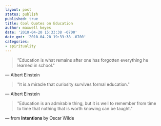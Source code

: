 ```yaml
---
layout: post
status: publish
published: true
title: Cool Quotes on Education
author: maxwell keyes
date: '2010-04-20 15:33:38 -0700'
date_gmt: '2010-04-20 19:33:38 -0700'
categories:
- spirituality
---
```


> "Education is what remains after one has forgotten everything he learned in school."

&mdash; Albert Einstein

> "It is a miracle that curiosity survives formal education."

&mdash; Albert Einstein

> "Education is an admirable thing, but it is well to remember from time to time that nothing that is worth knowing
> can be taught."

&mdash; from __Intentions__ by Oscar Wilde

